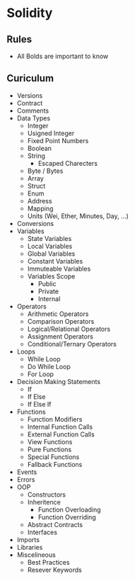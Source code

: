 # Solidity

## Rules
- All Bolds are important to know

## Curiculum
- Versions
- Contract
- Comments
- Data Types
  - Integer
  - Usigned Integer
  - Fixed Point Numbers
  - Boolean
  - String
    - Escaped Charecters
  - Byte / Bytes
  - Array
  - Struct
  - Enum
  - Address
  - Mapping
  - Units (Wei, Ether, Minutes, Day, ...)
- Conversions
- Variables
  - State Variables
  - Local Variables
  - Global Variables
  - Constant Variables
  - Immuteable Variables
  - Variables Scope
    - Public
    - Private
    - Internal
- Operators
  - Arithmetic Operators
  - Comparison Operators
  - Logical/Relational Operators
  - Assignment Operators
  - Conditional/Ternary Operators
- Loops
  - While Loop
  - Do While Loop
  - For Loop
- Decision Making Statements
  - If
  - If Else
  - If Else If
- Functions
  - Function Modifiers
  - Internal Function Calls
  - External Function Calls
  - View Functions
  - Pure Functions
  - Special Functions
  - Fallback Functions
- Events
- Errors
- OOP
  - Constructors
  - Inheritence
    - Function Overloading
    - Function Overriding
  - Abstract Contracts
  - Interfaces
- Imports
- Libraries
- Miscelineous
  - Best Practices
  - Resever Keywords

